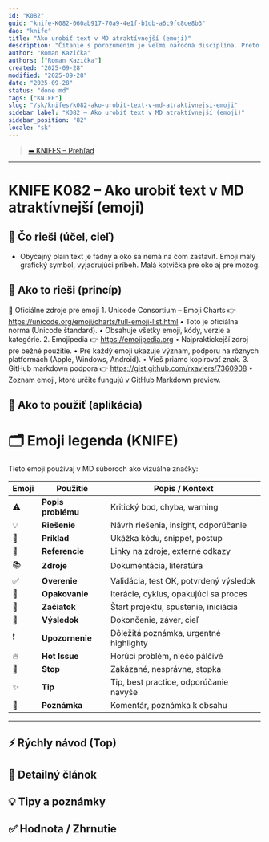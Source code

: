 ```yaml
---
id: "K082"
guid: "knife-K082-060ab917-70a9-4e1f-b1db-a6c9fc8ce8b3"
dao: "knife"
title: "Ako urobiť text v MD atraktívnejší (emoji)"
description: "Čítanie s porozumením je veľmi náročná disciplína. Preto je dôležité priblížiť text ku príbehu pomocou malých obrázkov. Dobrý kandif’dát je EMOJI"
author: "Roman Kazička"
authors: ["Roman Kazička"]
created: "2025-09-28"
modified: "2025-09-28"
date: "2025-09-28"
status: "done md"
tags: ["KNIFE"]
slug: "/sk/knifes/k082-ako-urobit-text-v-md-atraktivnejsi-emoji"
sidebar_label: "K082 – Ako urobiť text v MD atraktívnejší (emoji)"
sidebar_position: "82"
locale: "sk"
---
```

<!-- body:start -->

<!-- nav:knifes -->
> [⬅ KNIFES – Prehľad](../overview.md)
---
# KNIFE K082 – Ako urobiť text v MD atraktívnejší (emoji)

## 🎯 Čo rieši (účel, cieľ)
- Obyčajný plain  text je fádny a oko sa nemá na čom zastaviť. Emoji malý grafický symbol, vyjadrujúci príbeh. Malá kotvička pre oko aj pre mozog.  
## 🧩 Ako to rieši (princíp)
📖 Oficiálne zdroje pre emoji
	1.	Unicode Consortium – Emoji Charts
👉 https://unicode.org/emoji/charts/full-emoji-list.html
	•	Toto je oficiálna norma (Unicode štandard).
	•	Obsahuje všetky emoji, kódy, verzie a kategórie.
	2.	Emojipedia
👉 https://emojipedia.org
	•	Najpraktickejší zdroj pre bežné použitie.
	•	Pre každý emoji ukazuje význam, podporu na rôznych platformách (Apple, Windows, Android).
	•	Vieš priamo kopírovať znak.
	3.	GitHub markdown podpora
👉 https://gist.github.com/rxaviers/7360908
	•	Zoznam emoji, ktoré určite fungujú v GitHub Markdown preview.
## 🧪 Ako to použiť (aplikácia)
# 🗂 Emoji legenda (KNIFE)

Tieto emoji používaj v MD súboroch ako vizuálne značky:

| Emoji | Použitie             | Popis / Kontext                           |
|-------|----------------------|-------------------------------------------|
| ⚠️     | **Popis problému**   | Kritický bod, chyba, warning              |
| 💡     | **Riešenie**         | Návrh riešenia, insight, odporúčanie      |
| 📝     | **Príklad**          | Ukážka kódu, snippet, postup              |
| 🔗     | **Referencie**       | Linky na zdroje, externé odkazy           |
| 📚     | **Zdroje**           | Dokumentácia, literatúra                  |
| ✅     | **Overenie**         | Validácia, test OK, potvrdený výsledok    |
| 🔄     | **Opakovanie**       | Iterácie, cyklus, opakujúci sa proces     |
| 🚀     | **Začiatok**         | Štart projektu, spustenie, iniciácia      |
| 🏁     | **Výsledok**         | Dokončenie, záver, cieľ                   |
| ❗     | **Upozornenie**      | Dôležitá poznámka, urgentné highlighty    |
| 🔥     | **Hot Issue**        | Horúci problém, niečo pálčivé             |
| 🛑     | **Stop**             | Zakázané, nesprávne, stopka               |
| ✨     | **Tip**              | Tip, best practice, odporúčanie navyše    |
| 💬     | **Poznámka**         | Komentár, poznámka k obsahu               |
---

## ⚡ Rýchly návod (Top)

## 📜 Detailný článok

## 💡 Tipy a poznámky

## ✅ Hodnota / Zhrnutie
